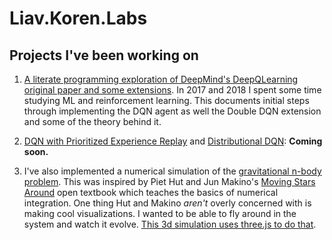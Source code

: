 # Liav.Koren.Labs
## Projects I've been working on

1. [A literate programming exploration of DeepMind's DeepQLearning original paper and some extensions](2018-06-DQN-Part1.html). In 2017 and 2018 I spent some time studying ML and reinforcement learning. This documents initial steps through implementing the DQN agent as well the Double DQN extension and some of the theory behind it. 

1. [DQN with Prioritized Experience Replay](https://github.com/liavkoren/ai-ml-rl/blob/master/dqn_implementations/mine/DQN%20part%201.5%20-%20PER.ipynb) and [Distributional DQN](https://github.com/liavkoren/ai-ml-rl/blob/master/dqn_implementations/mine/DQN%20part%202%20--%20Distributional%20DQN.ipynb): **Coming soon.** 

1. I've also implemented a numerical simulation of the [gravitational n-body problem](https://en.wikipedia.org/wiki/N-body_problem). This was inspired by Piet Hut and Jun Makino's [Moving Stars Around](http://citeseerx.ist.psu.edu/viewdoc/download?doi=10.1.1.600.955&rep=rep1&type=pdf) open textbook which teaches the basics of numerical integration. One thing Hut and Makino *aren't* overly concerned with is making cool visualizations. I wanted to be able to fly around in the system and watch it evolve. [This 3d simulation uses three.js to do that](n-body-sim.html).